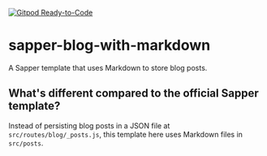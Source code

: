 [![Gitpod Ready-to-Code](https://img.shields.io/badge/Gitpod-Ready--to--Code-blue?logo=gitpod)](https://gitpod.io/#https://github.com/mikenikles/sapper-blog-with-markdown) 

# sapper-blog-with-markdown
A Sapper template that uses Markdown to store blog posts.

## What's different compared to the official Sapper template?

Instead of persisting blog posts in a JSON file at `src/routes/blog/_posts.js`,
this template here uses Markdown files in `src/posts`.